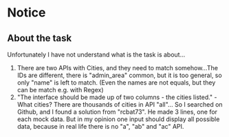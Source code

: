 # Notice

## About the task

Unfortunately I have not understand what is the task is about...

1. There are two APIs with Cities, and they need to match somehow...The IDs are different, there is "admin_area" common, but it is too general, so only "name" is left to match. (Even the names are not equals, but they can be match e.g. with Regex)
1. "The interface should be made up of two columns - the cities listed." - What cities? There are thousands of cities in API "all"... So I searched on Github, and I found a solution from "rcbat73". He made 3 lines, one for each mock data. But in my opinion one input should display all possible data, because in real life there is no "a", "ab" and "ac" API.
